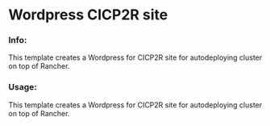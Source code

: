 # Wordpress CICP2R site


### Info:

 This template creates a Wordpress for CICP2R site for autodeploying cluster on top of Rancher.
 
 
### Usage:

 This template creates a Wordpress for CICP2R site for autodeploying cluster on top of Rancher.
 